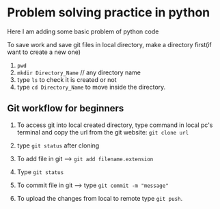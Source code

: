 # Problem solving practice in python

Here I am adding some basic problem of python code

To save work and save git files in local directory, make a directory first(if want to create a new one)
1. `pwd`
2. `mkdir Directory_Name`  // any directory name
3. type `ls` to check it is created or not
4. type `cd Directory_Name` to move inside the directory. 

## Git workflow for beginners

1. To access git into local created directory, type command in local pc's terminal and copy the url from the git website: `git clone url`
1. type `git status` after cloning

1. To add file in git --> `git add filename.extension`

1. Type `git status`

1. To commit file in git --> type `git commit -m "message"`
1. To upload the changes from local to remote type `git push`.
